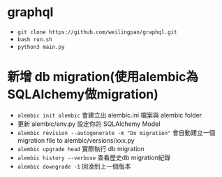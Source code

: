 # graphql

- `git clone https://github.com/weilingpan/graphql.git`
- `bash run.sh`
- `python3 main.py`


# 新增 db migration(使用alembic為SQLAlchemy做migration)
- `alembic init alembic` 會建立出 alembic.ini 檔案與 alembic folder
- 更新 alembic/env.py 設定你的 SQLAlchemy Model
- `alembic revision --autogenerate -m "Do migration"` 會自動建立一個 migration file to alembic/versions/xxx.py
- `alembic upgrade head` 實際執行 db migration
- `alembic history --verbose` 查看歷史db migration紀錄
- `alembic downgrade -1` 回滾到上一個版本